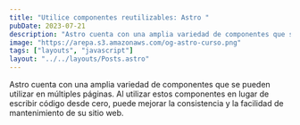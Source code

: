```yaml
---
title: "Utilice componentes reutilizables: Astro "
pubDate: 2023-07-21
description: "Astro cuenta con una amplia variedad de componentes que se pueden utilizar en múltiples páginas. "
image: "https://arepa.s3.amazonaws.com/og-astro-curso.png"
tags: ["layouts", "javascript"]
layout: "../../layouts/Posts.astro"
---
```


Astro cuenta con una amplia variedad de componentes que se pueden utilizar en múltiples páginas. Al utilizar estos componentes en lugar de escribir código desde cero, puede mejorar la consistencia y la facilidad de mantenimiento de su sitio web.